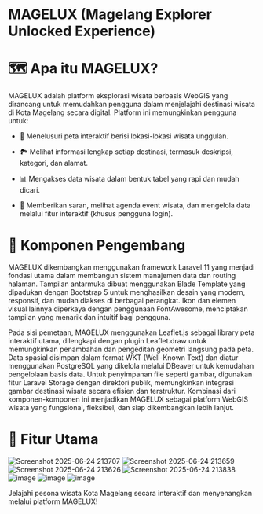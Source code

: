 # **MAGELUX (Magelang Explorer Unlocked Experience)**

# 🗺️ **Apa itu MAGELUX?**

MAGELUX adalah platform eksplorasi wisata berbasis WebGIS yang dirancang untuk memudahkan pengguna dalam menjelajahi destinasi wisata di Kota Magelang secara digital. Platform ini memungkinkan pengguna untuk:

* 🧭 Menelusuri peta interaktif berisi lokasi-lokasi wisata unggulan.

* 🏞️ Melihat informasi lengkap setiap destinasi, termasuk deskripsi, kategori, dan alamat.

* 📊 Mengakses data wisata dalam bentuk tabel yang rapi dan mudah dicari.

* 💬 Memberikan saran, melihat agenda event wisata, dan mengelola data melalui fitur interaktif (khusus pengguna login).

# 🧩 **Komponen Pengembang**

MAGELUX dikembangkan menggunakan framework Laravel 11 yang menjadi fondasi utama dalam membangun sistem manajemen data dan routing halaman. Tampilan antarmuka dibuat menggunakan Blade Template yang dipadukan dengan Bootstrap 5 untuk menghasilkan desain yang modern, responsif, dan mudah diakses di berbagai perangkat. Ikon dan elemen visual lainnya diperkaya dengan penggunaan FontAwesome, menciptakan tampilan yang menarik dan intuitif bagi pengguna.

Pada sisi pemetaan, MAGELUX menggunakan Leaflet.js sebagai library peta interaktif utama, dilengkapi dengan plugin Leaflet.draw untuk memungkinkan penambahan dan pengeditan geometri langsung pada peta. Data spasial disimpan dalam format WKT (Well-Known Text) dan diatur menggunakan PostgreSQL yang dikelola melalui DBeaver untuk kemudahan pengelolaan basis data. Untuk penyimpanan file seperti gambar, digunakan fitur Laravel Storage dengan direktori publik, memungkinkan integrasi gambar destinasi wisata secara efisien dan terstruktur. Kombinasi dari komponen-komponen ini menjadikan MAGELUX sebagai platform WebGIS wisata yang fungsional, fleksibel, dan siap dikembangkan lebih lanjut.

# 📌 **Fitur Utama**
![Screenshot 2025-06-24 213707](https://github.com/user-attachments/assets/3587dad3-b6bf-4a8f-a28e-87cc5f8495a3)
![Screenshot 2025-06-24 213659](https://github.com/user-attachments/assets/4fe61c7c-d813-4b7b-a876-40aed4a84a38)
![Screenshot 2025-06-24 213626](https://github.com/user-attachments/assets/715fa0a3-9e1c-43c9-82e6-6359fabee998)
![Screenshot 2025-06-24 213838](https://github.com/user-attachments/assets/14ce4a63-d9cb-4550-a94b-1d7036c2450e)
![image](https://github.com/user-attachments/assets/03bad05a-e254-4dad-a849-ce1055d96bf2)
![image](https://github.com/user-attachments/assets/a00a6eac-412a-4eb4-8d43-22853907d2ae)
![image](https://github.com/user-attachments/assets/24cae859-740b-4b54-89d6-21c211625d86)

Jelajahi pesona wisata Kota Magelang secara interaktif dan menyenangkan melalui platform MAGELUX!

